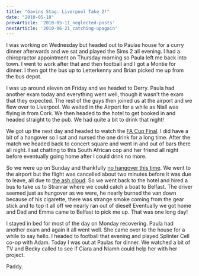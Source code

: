 ```yaml
---
title: "Gavins Stag: Liverpool Take 2!"
date: "2010-05-18"
prevArticle: '2010-05-11_neglected-posts'
nextArticle: '2010-06-21_catching-upagain'
---
```

I was working on Wednesday but headed out to Paulas house for a curry dinner afterwards and we sat and played the Sims 2 all evening. I had a chiropractor appointment on Thursday morning so Paula left me back into town. I went to work after that and then football and I got a Montie for dinner. I then got the bus up to Letterkenny and Brian picked me up from the bus depot.

I was up around eleven on Friday and we headed to Derry. Paula had another exam today and everything went well, though it wasn't the exam that they expected. The rest of the guys then joined us at the airport and we flew over to Liverpool. We waited in the Airport for a while as Niall was flying in from Cork. We then headed to the hotel to get booked in and headed straight to the pub. We had quite a bit to drink that night!

We got up the next day and headed to watch the [FA Cup Final](http://www.rte.ie/sport/soccer/2010/0515/chelsea_portsmouth.html). I did have a bit of a hangover so I sat and nursed the one drink for a long time. After the match we headed back to concert square and went in and out of bars there all night. I sat chatting to this South African cop and her friend all night before eventually going home after I could drink no more.

So we were up on Sunday and thankfully [no hangover this time](http://paddy1138.blogspot.com/2009/09/stags-good-sick-bad.html). We went to the airport but the flight was cancelled about two minutes before it was due to leave, all due to [the ash cloud](http://www.rte.ie/news/2010/0516/travel.html). So we went back to the hotel and hired a bus to take us to Stranrar where we could catch a boat to Belfast. The driver seemed just as hungover as we were, he nearly burned the van down because of his cigarette, there was strange smoke coming from the gear stick and to top it all off we nearly ran out of diesel! Eventually we got home and Dad and Emma came to Belfast to pick me up. That was one long day!

I stayed in bed for most of the day on Monday recovering. Paula had another exam and again it all went well. She came over to the house for a while to say hello. I headed to football that evening and played Splinter Cell co-op with Adam. Today I was out at Paulas for dinner. We watched a bit of TV and Becky called to see if Ciara and Niamh could help her with her project.

Paddy.